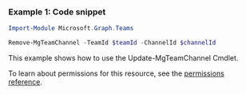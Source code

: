 ### Example 1: Code snippet

```powershellImport-Module Microsoft.Graph.Teams

Remove-MgTeamChannel -TeamId $teamId -ChannelId $channelId
```
This example shows how to use the Update-MgTeamChannel Cmdlet.
To learn about permissions for this resource, see the [permissions reference](/graph/permissions-reference).


